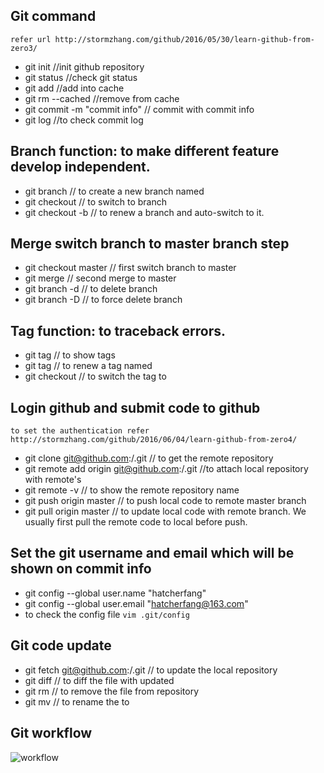## Git command  
`refer url http://stormzhang.com/github/2016/05/30/learn-github-from-zero3/`  
- git init //init github repository  
- git status //check git status  
- git add <file> //add <file> into cache  
- git rm --cached <file> //remove <file> from cache  
- git commit -m "commit info" // commit with commit info  
- git log //to check commit log  
## Branch function: to make different feature develop independent.  
- git branch <branch name> // to create a new branch named <branch name>  
- git checkout <branch name> // to switch to branch <branch name>  
- git checkout -b <branch name> // to renew a branch <branch name> and auto-switch to it.  
## Merge switch branch to master branch step  
- git checkout master // first switch branch to master  
- git merge <branch name> // second merge <branch name> to master  
- git branch -d <branch name> // to delete branch <branch name>  
- git branch -D <branch name> // to force delete branch <branch name>  
## Tag function: to traceback errors.  
- git tag // to show tags  
- git tag <tag name> // to renew a tag named <tag name>  
- git checkout <tag name> // to switch the tag to <tag name>  
## Login github and submit code to github  
 `to set the authentication refer http://stormzhang.com/github/2016/06/04/learn-github-from-zero4/`  
- git clone git@github.com:<username>/<repository>.git  // to get the remote repository  
- git remote add origin git@github.com:<username>/<repository>.git //to attach local repository with remote's  
- git remote -v // to show the remote repository name  
- git push origin master // to push local code to remote master branch  
- git pull origin master // to update local code with remote branch. We usually first pull the remote code to local before push.  
## Set the git username and email which will be shown on commit info  
- git config --global user.name "hatcherfang"  
- git config --global user.email "hatcherfang@163.com"  
- to check the config file `vim .git/config`
## Git code update  
- git fetch git@github.com:<username>/<repository>.git  // to update the local repository  
- git diff <filename> // to diff the file <filename> with updated   
- git rm <filename> // to remove the file from repository  
- git mv <filename1> <filename2> // to rename the <filename1> to <filename2>  
## Git workflow  
![workflow](https://github.com/hatcherfang/git-study/blob/master/workflow.jpg)  
